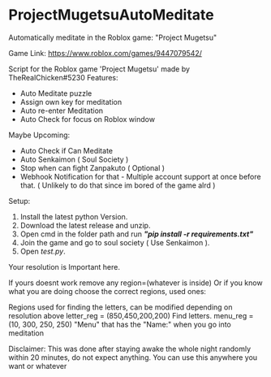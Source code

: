 # ProjectMugetsuAutoMeditate
Automatically meditate in the Roblox game: "Project Mugetsu"

Game Link: https://www.roblox.com/games/9447079542/

Script for the Roblox game 'Project Mugetsu' made by TheRealChicken#5230
Features:
  - Auto Meditate puzzle
  - Assign own key for meditation
  - Auto re-enter Meditation
  - Auto Check for focus on Roblox window

Maybe Upcoming:
  - Auto Check if Can Meditate
  - Auto Senkaimon ( Soul Society )
  - Stop when can fight Zanpakuto ( Optional )
  - Webhook Notification for that - Multiple account support at once before that. ( Unlikely to do that since im bored of the game alrd )


Setup:

1. Install the latest python Version.
2. Download the latest release and unzip.
3. Open cmd in the folder path and run ***"pip install -r requirements.txt"***
4. Join the game and go to soul society ( Use Senkaimon ).
5. Open *test.py*.



Your resolution is Important here.

If yours doesnt work remove any region=(whatever is inside)
Or if you know what you are doing choose the correct regions, used ones:

Regions used for finding the letters, can be modified depending on resolution above
letter_reg = (850,450,200,200) Find letters.
menu_reg = (10, 300, 250, 250) "Menu" that has the "Name:" when you go into meditation


Disclaimer: This was done after staying awake the whole night randomly within 20 minutes, do not expect anything.
You can use this anywhere you want or whatever
